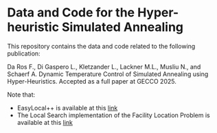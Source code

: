 # Data and Code for the Hyper-heuristic Simulated Annealing

This repository contains the data and code related to the following publication:

Da Ros F., Di Gaspero L., Kletzander L., Lackner M.L., Musliu N., and Schaerf A. Dynamic Temperature Control of Simulated Annealing using Hyper-Heuristics. Accepted as a full paper at GECCO 2025.

Note that:
- EasyLocal++ is available at this [link](https://github.com/iolab-uniud/easylocal/tree/rel3.1)
- The Local Search implementation of the Facility Location Problem is available at this [link](https://github.com/iolab-uniud/ms-cflp-ci)